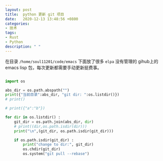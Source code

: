 ```yaml
---
layout: post
title:  python 更新 git 项目
date:   2020-12-13 13:48:56 +0800
categories:
- 技术
tags:
- Rust
- Python
description: " "
---
```


在目录 `/home/soul11201/code/emacs` 下面放了很多 `elpa` 没有管理的 gihub上的 emacs lisp 包，每次更新都需要手动更新挺费事。



``` python

import os

abs_dir = os.path.abspath("")
print({"当前目录":abs_dir, "git dir: ":os.listdir()})
# print()

# print({"a":"b"})

for dir in os.listdir() :
    git_dir = os.path.join(abs_dir, dir)
    # print((dir,os.path.isdir(dir)))
    print("\n",(git_dir, os.path.isdir(git_dir)))

    if os.path.isdir(git_dir) :
        print("change to dir:", git_dir)
        os.chdir(git_dir)
        os.system("git pull --rebase")
```
